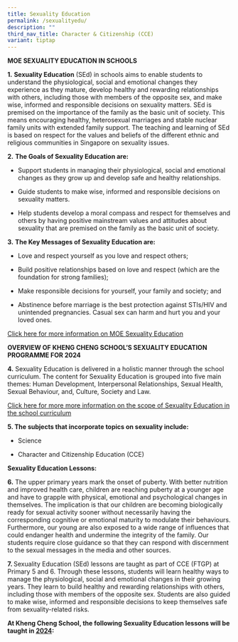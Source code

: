 ```yaml
---
title: Sexuality Education
permalink: /sexualityedu/
description: ""
third_nav_title: Character & Citizenship (CCE)
variant: tiptap
---
```

<p><strong>MOE SEXUALITY EDUCATION IN SCHOOLS</strong>
</p>
<p><strong>1.</strong>  <strong>Sexuality Education</strong> (SEd) in schools
aims to enable students to understand the physiological, social and emotional
changes they experience as they mature, develop healthy and rewarding relationships
with others, including those with members of the opposite sex, and make
wise, informed and responsible decisions on sexuality matters. SEd is premised
on the importance of the family as the basic unit of society. This means
encouraging healthy, heterosexual marriages and stable nuclear family units
with extended family support. The teaching and learning of SEd is based
on respect for the values and beliefs of the different ethnic and religious
communities in Singapore on sexuality issues.</p>
<p><strong>2.</strong>  <strong>The Goals of Sexuality Education are:</strong>
</p>
<ul data-tight="true" class="tight">
<li>
<p>Support students in managing their physiological, social and emotional
changes as they grow up and develop safe and healthy relationships.</p>
</li>
<li>
<p>Guide students to make wise, informed and responsible decisions on sexuality
matters.</p>
</li>
<li>
<p>Help students develop a moral compass and respect for themselves and others
by having positive mainstream values and attitudes about sexuality that
are premised on the family as the basic unit of society.</p>
</li>
</ul>
<p><strong>3.</strong>  <strong>The Key Messages of Sexuality Education are:</strong>
</p>
<ul data-tight="true" class="tight">
<li>
<p>Love and respect yourself as you love and respect others;</p>
</li>
<li>
<p>Build positive relationships based on love and respect (which are the
foundation for strong families);</p>
</li>
<li>
<p>Make responsible decisions for yourself, your family and society; and</p>
</li>
<li>
<p>Abstinence before marriage is the best protection against STIs/HIV and
unintended pregnancies. Casual sex can harm and hurt you and your loved
ones.</p>
</li>
</ul>
<p><a href="https://go.gov.sg/moe-sexuality-education" rel="noopener noreferrer nofollow" target="_blank">Click here for more information on MOE Sexuality Education</a>
</p>
<p><strong>OVERVIEW OF KHENG CHENG SCHOOL’S SEXUALITY EDUCATION PROGRAMME FOR 2024</strong>
</p>
<p><strong>4.</strong> Sexuality Education is delivered in a holistic manner
through the school curriculum. The content for Sexuality Education is grouped
into five main themes: Human Development, Interpersonal Relationships,
Sexual Health, Sexual Behaviour, and, Culture, Society and Law.</p>
<p><a href="https://go.gov.sg/moe-sexuality-education-scope" rel="noopener noreferrer nofollow" target="_blank">Click here for more more information on the scope of Sexuality Education in the school curriculum</a>
</p>
<p><strong>5.	The subjects that incorporate topics on sexuality include:</strong>
</p>
<ul data-tight="true" class="tight">
<li>
<p>Science</p>
</li>
<li>
<p>Character and Citizenship Education (CCE)</p>
</li>
</ul>
<p><strong>Sexuality Education Lessons: </strong>
</p>
<p><strong>6.</strong>	The upper primary years mark the onset of puberty.
With better nutrition and improved health care, children are reaching puberty
at a younger age and have to grapple with physical, emotional and psychological
changes in themselves. The implication is that our children are becoming
biologically ready for sexual activity sooner without necessarily having
the corresponding cognitive or emotional maturity to modulate their behaviours.
Furthermore, our young are also exposed to a wide range of influences that
could endanger health and undermine the integrity of the family. Our students
require close guidance so that they can respond with discernment to the
sexual messages in the media and other sources.</p>
<p><strong>7. </strong>	Sexuality Education (SEd) lessons are taught as part
of CCE (FTGP) at Primary 5 and 6. Through these lessons, students will
learn healthy ways to manage the physiological, social and emotional changes
in their growing years. They learn to build healthy and rewarding relationships
with others, including those with members of the opposite sex. Students
are also guided to make wise, informed and responsible decisions to keep
themselves safe from sexuality-related risks.</p>
<p><strong>At Kheng Cheng School, the following Sexuality Education lessons will be taught in <u>2024</u>:</strong>
</p>
<p></p>
<p></p>
<p></p>
<p></p>
<p></p>
<p></p>